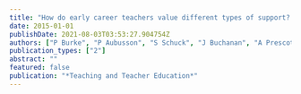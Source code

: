 ```yaml
---
title: "How do early career teachers value different types of support? A scale-adjusted latent class choice model"
date: 2015-01-01
publishDate: 2021-08-03T03:53:27.904754Z
authors: ["P Burke", "P Aubusson", "S Schuck", "J Buchanan", "A Prescott"]
publication_types: ["2"]
abstract: ""
featured: false
publication: "*Teaching and Teacher Education*"
---
```


